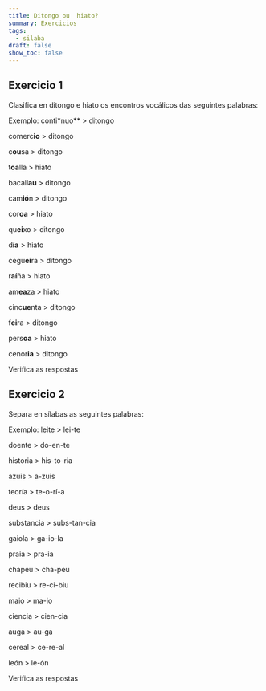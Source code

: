 ```yaml
---
title: Ditongo ou  hiato?
summary: Exercicios
tags:
  - silaba
draft: false
show_toc: false
---
```

## Exercicio 1

Clasifica en ditongo e hiato os encontros vocálicos das seguintes palabras:

Exemplo: conti*nuo** > <e-answer readonly>ditongo</e-answer>

comerc**io** > <e-answer>ditongo</e-answer>

c**ou**sa > <e-answer>ditongo</e-answer>

t**oa**lla > <e-answer>hiato</e-answer>

bacall**au** > <e-answer>ditongo</e-answer>

cam**ió**n > <e-answer>ditongo</e-answer>

cor**oa** > <e-answer>hiato</e-answer>

qu**ei**xo > <e-answer>ditongo</e-answer>

d**ía** >  <e-answer>hiato</e-answer>

cegu**ei**ra  > <e-answer>ditongo</e-answer>

r**aí**ña > <e-answer>hiato</e-answer>

am**ea**za > <e-answer>hiato</e-answer>

cinc**ue**nta > <e-answer>ditongo</e-answer>

f**ei**ra > <e-answer>ditongo</e-answer>

pers**oa** > <e-answer>hiato</e-answer>

cenor**ia** > <e-answer>ditongo</e-answer>

<e-validate>Verifica as respostas</e-validate>

## Exercicio 2

Separa en sílabas as seguintes palabras:

Exemplo: leite > <e-answer readonly>lei-te</e-answer>

doente > <e-answer>do-en-te</e-answer>

historia > <e-answer>his-to-ria</e-answer>

azuis > <e-answer>a-zuis</e-answer>

teoría > <e-answer>te-o-rí-a</e-answer>

deus > <e-answer>deus</e-answer>

substancia > <e-answer>subs-tan-cia</e-answer>

gaiola > <e-answer>ga-io-la</e-answer>

praia > <e-answer>pra-ia</e-answer>

chapeu > <e-answer>cha-peu</e-answer>

recibiu > <e-answer>re-ci-biu</e-answer>

maio > <e-answer>ma-io</e-answer>

ciencia > <e-answer>cien-cia</e-answer>

auga > <e-answer>au-ga</e-answer>

cereal > <e-answer>ce-re-al</e-answer>

león > <e-answer>le-ón</e-answer>

<e-validate>Verifica as respostas</e-validate>